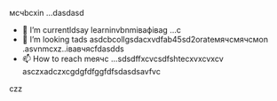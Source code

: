 мсчbcxin ...dasdasd
- 🌱 I’m currentldsay learninvbnmівафіваg ...с
- 💞️ I’m looking tads asdcbcollgsdacxvdfab45sd2orateмячсмячсмon .asvnmcxz..івавчясfdasdds
- 📫 How to reach meячс ...sdsdffxcvcsdfshtecxvxcvxcv
asczxadczxcgdgfdfggfdfsdasdsavfvc
<!---asdgfdcvasdasxv
kusniro921/kusniro921 is a ✨ special ✨ repository because its `README.md` (this file) appears on your GitHub profile.
You can click the Preview link to take a look at your changes.
--->
czz
